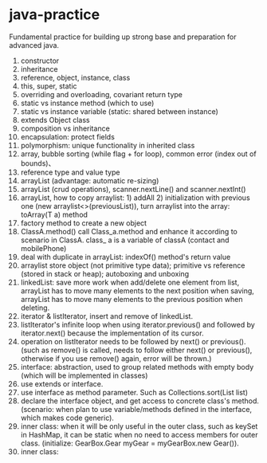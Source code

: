 # java-practice
Fundamental practice for building up strong base and preparation for advanced java.
1. constructor
2. inheritance
3. reference, object, instance, class
4. this, super, static
5. overriding and overloading, covariant return type
6. static vs instance method (which to use)
7. static vs instance variable (static: shared between instance)
8. extends Object class
9. composition vs inheritance
10. encapsulation: protect fields
11. polymorphism: unique functionality in inherited class
12. array, bubble sorting (while flag + for loop), common error (index out of bounds)、
13. reference type and value type
14. arrayList (advantage: automatic re-sizing)
15. arrayList (crud operations), scanner.nextLine() and scanner.nextInt()
16. arrayList, how to copy arraylist: 1) addAll 2) initialization with previous one (new arraylist<>(previousList)), 
    turn arraylist into the array: toArray(T a) method
17. factory method to create a new object
18. ClassA.method() call Class_a.method and enhance it according to scenario in ClassA. 
    class_ a is a variable of classA (contact and mobilePhone)
19. deal with duplicate in arrayList: indexOf() method's return value
20. arraylist store object (not primitive type data); primitive vs reference (stored in stack or heap); 
    autoboxing and unboxing
21. linkedList: save more work when add/delete one element from list, arrayList has to move many elements to the next position when saving,
    arrayList has to move many elements to the previous position when deleting.
22. iterator & listIterator, insert and remove of linkedList.
23. listIterator's infinite loop when using iterator.previous() and followed by iterator.next() because the implementation of its cursor.
24. operation on listIterator needs to be followed by next() or previous(). (such as remove() is called, needs to follow either
    next() or previous(), otherwise if you use remove() again, error will be thrown.)
25. interface: abstraction, used to group related methods with empty body (which will be implemented in classes)
26. use extends or interface.
27. use interface as method parameter. Such as Collections.sort(List<T> list)
28. declare the interface object, and get access to concrete class's method. (scenario: when plan to use variable/methods defined in
    the interface, which makes code generic).
29. inner class: when it will be only useful in the outer class, such as keySet in HashMap, it can be static when no 
    need to access members for outer class. (initialize: GearBox.Gear myGear = myGearBox.new Gear()).
30. inner class: